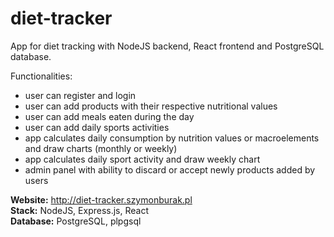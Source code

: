 # diet-tracker

App for diet tracking with NodeJS backend, React frontend and PostgreSQL database. 

Functionalities:<br/>
- user can register and login</br>
- user can add products with their respective nutritional values</br>
- user can add meals eaten during the day<br/>
- user can add daily sports activities</br>
- app calculates daily consumption by nutrition values or macroelements and draw charts (monthly or weekly)<br/>
- app calculates daily sport activity and draw weekly chart</br>
- admin panel with ability to discard or accept newly products added by users</br>

<b>Website:</b> http://diet-tracker.szymonburak.pl</br>
<b>Stack:</b> NodeJS, Express.js, React</br>
<b>Database:</b> PostgreSQL, plpgsql</br>
